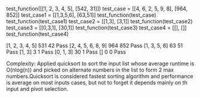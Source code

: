 test_function([[1, 2, 3, 4, 5], [542, 31]])
test_case = [[4, 6, 2, 5, 9, 8], [964, 852]]
test_case1 = [[1,3,5,6], [63,51]]
test_function(test_case)
test_function(test_case1)
test_case2 = [[1,3], [3,1]]
test_function(test_case2)
test_case3 = [[0,3,1], [30,1]]
test_function(test_case3)
test_case4 = [[], []]
test_function(test_case4)

[1, 2, 3, 4, 5]
531 42
Pass
[2, 4, 5, 6, 8, 9]
964 852
Pass
[1, 3, 5, 6]
63 51
Pass
[1, 3]
3 1
Pass
[0, 1, 3]
30 1
Pass
[]
0 0
Pass

Complexity:
Applied quicksort to sort the input list whose average runtime is O(nlog(n)) and picked on alternate numbers in the list to form 2 max numbers.Quicksort is considered fastest sorting algorithm and performance is average on most inputs cases, but not to forget it depends mainly on th input and pivot selection.

